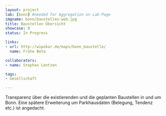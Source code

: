 ```yaml
---
layout: project
lab: [bonn] #needed for Aggregation on Lab-Page
imgname: bonn/baustellen-web.jpg
title: Baustellen Übersicht
showcase: 0
status: In Progress

links:
- url: http://wipokar.de/maps/bonn_baustelle/
  name: Frühe Beta

collaborators:
- name: Stephan Lentzen

tags:
- Gesellschaft

---
```


Transparenz über die existierenden und die geplanten Baustellen in und um Bonn. Eine spätere Erweiterung um Parkhausdaten (Belegung, Tendenz etc.) ist angedacht.
